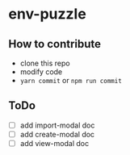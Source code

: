# env-puzzle

## How to contribute

* clone this repo
* modify code
* `yarn commit` or `npm run commit`

## ToDo

* [ ] add import-modal doc
* [ ] add create-modal doc
* [ ] add view-modal doc

